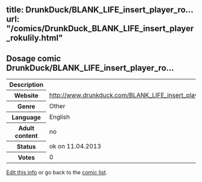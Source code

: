 title: DrunkDuck/BLANK_LIFE_insert_player_ro...
url: "/comics/DrunkDuck_BLANK_LIFE_insert_player_rokulily.html"
---
Dosage comic DrunkDuck/BLANK_LIFE_insert_player_ro...
-----------------------------------------

<table class="comicinfo">
<tr>
<th>Description</th><td></td>
</tr>
<tr>
<th>Website</th><td><a href="http://www.drunkduck.com/BLANK_LIFE_insert_player_rokulily/">http://www.drunkduck.com/BLANK_LIFE_insert_player_rokulily/</a></td>
</tr>
<tr>
<th>Genre</th><td>Other</td>
</tr>
<tr>
<th>Language</th><td>English</td>
</tr>
<tr>
<th>Adult content</th><td>no</td>
</tr>
<tr>
<th>Status</th><td>ok on 11.04.2013</td>
</tr>
<tr>
<th>Votes</th><td>0</div></td>
</tr>
</table>

[Edit this info](/comics/DrunkDuck_BLANK_LIFE_insert_player_rokulily_edit.html) or go back to the [comic list](../comic-index.html).

